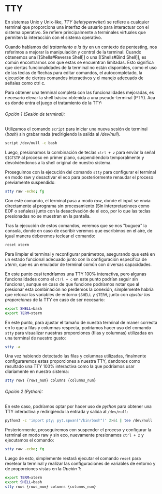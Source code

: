 # TTY

En sistemas Unix y Unix-like, *TTY* (*teletyperwriter*) se refiere a cualquier terminal que proporciona una interfaz de usuario para interactuar con el sistema operativo. Se refiere principalmente a terminales virtuales que permiten la interacción con el sistema operativo.

Cuando hablamos del *tratamiento a la tty* en un contexto de pentesting, nos referimos a mejorar la manipulación y control de la terminal. Cuando obtenemos una [[Shells#Reverse Shell]] o una [[Shells#Bind Shell]], es común encontrarnos con que estas se encuentran limitadas. Esto significa que ciertas funcionalidades de la terminal no están disponbles, como el uso de las teclas de flechas para editar comandos, el autocompletado, la ejecución de ciertos comandos interactivos y el manejo adecuado de señales como ctrl c. 

Para obtener una terminal completa con las funcionalidades mejoradas, es necesario elevar la shell básica obtenida a una pseudo-terminal (PTY). Aca es donde entra el juego el tratamiento de la TTY:

###### Opción 1 (Sesión de terminal):
Utilizamos el comando `script` para iniciar una nueva sesión de terminal (*bash*) sin grabar nada (redirigiendo la salida al */dev/null*).

```bash
script /dev/null -c bash
```

Luego, presionamos la combinación de teclas `ctrl + z` para envíar la señal `SIGTSTP` al proceso en primer plano, suspendiéndolo temporalmente y devolviéndonos a la shell original de nuestro sistema.

Proseguimos con la ejecución del comando  `stty` para configurar el terminal en modo raw y desactivar el eco para posteriormente renaudar el proceso previamente suspendido:

```bash
stty raw -echo; fg
```

Con este comando, el terminal pasa a modo *raw*, donde el input se envía directamente al programa sin procesamiento (Sin interpretacinoes como EOF o señales) junto con la desactivación de el eco, por lo que las teclas presionadas no se muestran en la pantalla.

Tras la ejecución de estos comandos, veremos que se nos "buguea" la consola, donde en caso de escribir veremos que escribimos en el aire, de igual manera deberemos teclear el comando: 

```bash
reset xterm
```

Para limpiar el terminal y reconfigurar parámetros, asegurando que esté en un estado funcional adecuado junto con la configuración específica de *xterm*, que es un emulador de terminal común con diversas capacidades.

En este punto casi tendríamos una TTY 100% interactiva, pero algunas funcionalidades como el `ctrl + c` en este punto podrían seguir sin funcionar, aunque en caso de que funcione podríamos notar que al presionar esta combinación no perdemos la conexión, simplemente habría que retocar las variables de entorno `$SHELL` y `$TERM`, junto con *ajustar las proporciones* de la TTY en caso de ser necesario:

```bash
export SHELL=bash
export TERM=xterm
```

En este punto, para ajustar el tamaño de nuestra terminal de maner correcta en lo que a filas y columnas respecta, podríamos hacer uso del comando `stty` para visualizar nuestras proporciones (filas y columnas) utilizadas en una terminal de nuestro gusto:

```bash
stty -a
```

Una vez habiendo detectado las filas y columnas utilizadas, finalmente configuraremos estas proporciones a nuestra TTY, dandonos como resultado una TTY 100% interactiva como la que podríamos usar diariamente en nuestro sistema:

```bash
stty rows {rows_num} columns {columns_num}
```
###### Opción 2 (Python):
En este caso, podríamos optar por hacer uso de *python* para obtener una TTY interactiva y redirigiendo la entrada y salida al `/dev/null`:

```bash
python3 -c 'import pty; pyt.spwan("/bin/bash")' 2>&1 | tee /dev/null
```

Posteriormente, proseguiremos con suspender el proceso y configurar la terminal en modo raw y sin eco, nuevamente presionamos `ctrl + z` y ejecutamos el comando: 

```bash
stty raw -echo; fg
```

Luego de esto, simplemente restará ejecutar el comando `reset` para resetear la terminal y realizar las configuraciones de variables de entorno y de proporciones vistas en la *Opción 1*:

```bash
export TERM=xterm
export SHELL=bash
stty rows {rows_num} columns {columns_num}
```